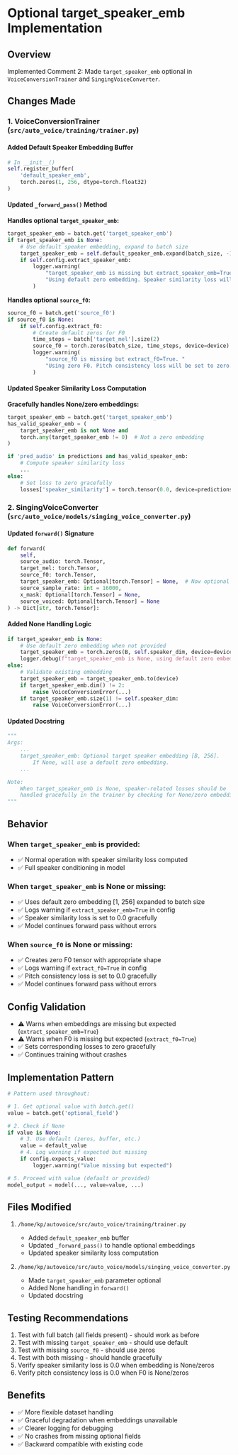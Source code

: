 # Optional target_speaker_emb Implementation

## Overview
Implemented Comment 2: Made `target_speaker_emb` optional in `VoiceConversionTrainer` and `SingingVoiceConverter`.

## Changes Made

### 1. VoiceConversionTrainer (`src/auto_voice/training/trainer.py`)

#### Added Default Speaker Embedding Buffer
```python
# In __init__()
self.register_buffer(
    'default_speaker_emb',
    torch.zeros(1, 256, dtype=torch.float32)
)
```

#### Updated `_forward_pass()` Method
**Handles optional `target_speaker_emb`:**
```python
target_speaker_emb = batch.get('target_speaker_emb')
if target_speaker_emb is None:
    # Use default speaker embedding, expand to batch size
    target_speaker_emb = self.default_speaker_emb.expand(batch_size, -1).to(device)
    if self.config.extract_speaker_emb:
        logger.warning(
            "target_speaker_emb is missing but extract_speaker_emb=True. "
            "Using default zero embedding. Speaker similarity loss will be set to zero."
        )
```

**Handles optional `source_f0`:**
```python
source_f0 = batch.get('source_f0')
if source_f0 is None:
    if self.config.extract_f0:
        # Create default zeros for F0
        time_steps = batch['target_mel'].size(2)
        source_f0 = torch.zeros(batch_size, time_steps, device=device)
        logger.warning(
            "source_f0 is missing but extract_f0=True. "
            "Using zero F0. Pitch consistency loss will be set to zero."
        )
```

#### Updated Speaker Similarity Loss Computation
**Gracefully handles None/zero embeddings:**
```python
target_speaker_emb = batch.get('target_speaker_emb')
has_valid_speaker_emb = (
    target_speaker_emb is not None and
    torch.any(target_speaker_emb != 0)  # Not a zero embedding
)

if 'pred_audio' in predictions and has_valid_speaker_emb:
    # Compute speaker similarity loss
    ...
else:
    # Set loss to zero gracefully
    losses['speaker_similarity'] = torch.tensor(0.0, device=predictions['pred_mel'].device)
```

### 2. SingingVoiceConverter (`src/auto_voice/models/singing_voice_converter.py`)

#### Updated `forward()` Signature
```python
def forward(
    self,
    source_audio: torch.Tensor,
    target_mel: torch.Tensor,
    source_f0: torch.Tensor,
    target_speaker_emb: Optional[torch.Tensor] = None,  # Now optional
    source_sample_rate: int = 16000,
    x_mask: Optional[torch.Tensor] = None,
    source_voiced: Optional[torch.Tensor] = None
) -> Dict[str, torch.Tensor]:
```

#### Added None Handling Logic
```python
if target_speaker_emb is None:
    # Use default zero embedding when not provided
    target_speaker_emb = torch.zeros(B, self.speaker_dim, device=device)
    logger.debug(f"target_speaker_emb is None, using default zero embedding")
else:
    # Validate existing embedding
    target_speaker_emb = target_speaker_emb.to(device)
    if target_speaker_emb.dim() != 2:
        raise VoiceConversionError(...)
    if target_speaker_emb.size(1) != self.speaker_dim:
        raise VoiceConversionError(...)
```

#### Updated Docstring
```python
"""
Args:
    ...
    target_speaker_emb: Optional target speaker embedding [B, 256].
        If None, will use a default zero embedding.
    ...

Note:
    When target_speaker_emb is None, speaker-related losses should be
    handled gracefully in the trainer by checking for None/zero embeddings.
"""
```

## Behavior

### When `target_speaker_emb` is provided:
- ✅ Normal operation with speaker similarity loss computed
- ✅ Full speaker conditioning in model

### When `target_speaker_emb` is None or missing:
- ✅ Uses default zero embedding [1, 256] expanded to batch size
- ✅ Logs warning if `extract_speaker_emb=True` in config
- ✅ Speaker similarity loss is set to 0.0 gracefully
- ✅ Model continues forward pass without errors

### When `source_f0` is None or missing:
- ✅ Creates zero F0 tensor with appropriate shape
- ✅ Logs warning if `extract_f0=True` in config
- ✅ Pitch consistency loss is set to 0.0 gracefully
- ✅ Model continues forward pass without errors

## Config Validation
- ⚠️ Warns when embeddings are missing but expected (`extract_speaker_emb=True`)
- ⚠️ Warns when F0 is missing but expected (`extract_f0=True`)
- ✅ Sets corresponding losses to zero gracefully
- ✅ Continues training without crashes

## Implementation Pattern
```python
# Pattern used throughout:

# 1. Get optional value with batch.get()
value = batch.get('optional_field')

# 2. Check if None
if value is None:
    # 3. Use default (zeros, buffer, etc.)
    value = default_value
    # 4. Log warning if expected but missing
    if config.expects_value:
        logger.warning("Value missing but expected")

# 5. Proceed with value (default or provided)
model_output = model(..., value=value, ...)
```

## Files Modified
1. `/home/kp/autovoice/src/auto_voice/training/trainer.py`
   - Added `default_speaker_emb` buffer
   - Updated `_forward_pass()` to handle optional embeddings
   - Updated speaker similarity loss computation

2. `/home/kp/autovoice/src/auto_voice/models/singing_voice_converter.py`
   - Made `target_speaker_emb` parameter optional
   - Added None handling in `forward()`
   - Updated docstring

## Testing Recommendations
1. Test with full batch (all fields present) - should work as before
2. Test with missing `target_speaker_emb` - should use default
3. Test with missing `source_f0` - should use zeros
4. Test with both missing - should handle gracefully
5. Verify speaker similarity loss is 0.0 when embedding is None/zeros
6. Verify pitch consistency loss is 0.0 when F0 is None/zeros

## Benefits
- ✅ More flexible dataset handling
- ✅ Graceful degradation when embeddings unavailable
- ✅ Clearer logging for debugging
- ✅ No crashes from missing optional fields
- ✅ Backward compatible with existing code
